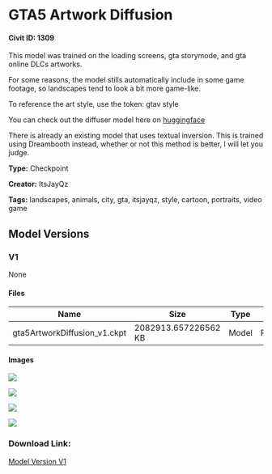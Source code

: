 # GTA5 Artwork Diffusion

#### Civit ID: 1309

<p>This model was trained on the loading screens, gta storymode, and gta online DLCs artworks.</p><p>For some reasons, the model stills automatically include in some game footage, so landscapes tend to look a bit more game-like.</p><p>To reference the art style, use the token: gtav style</p><p>You can check out the diffuser model here on <a href="https://huggingface.co/ItsJayQz/GTA5_Artwork_Diffusion" rel="ugc" target="_blank">huggingface</a></p><p>There is already an existing model that uses textual inversion. This is trained using Dreambooth instead, whether or not this method is better, I will let you judge.</p>

**Type:** Checkpoint

**Creator:** ItsJayQz

**Tags:** landscapes, animals, city, gta, itsjayqz, style, cartoon, portraits, video game

## Model Versions

### V1

None

#### Files

| Name | Size | Type | Format | Download Url | AutoV1 | AutoV2 | SHA256 | CRC32 | BLAKE3 |
| --- | --- | --- | --- | --- | --- | --- | --- | --- | --- |
| gta5ArtworkDiffusion_v1.ckpt | 2082913.657226562 KB | Model | PickleTensor | https://civitai.com/api/download/models/1393 | 0655784D | 607AA02FB8 | 607AA02FB8A03D4D7F65C6554B7C48C48C2BA5E93721703FF29870536B838114 | 7DAECBFF | 60533A3B6709743639455ACD3CB2C415B1998BF1EDD45BF4A3A4018B9CD24458 |

#### Images

<p><img src="https://image.civitai.com/xG1nkqKTMzGDvpLrqFT7WA/24f9fd4b-07af-4e60-6d6c-54148d453900/width=450/12379.jpeg" /></p>

<p><img src="https://image.civitai.com/xG1nkqKTMzGDvpLrqFT7WA/4dbcd6a3-6bd4-4083-0958-089195561900/width=450/12378.jpeg" /></p>

<p><img src="https://image.civitai.com/xG1nkqKTMzGDvpLrqFT7WA/c7d3ca5b-f063-43bd-e64f-db98a1013b00/width=450/12377.jpeg" /></p>

<p><img src="https://image.civitai.com/xG1nkqKTMzGDvpLrqFT7WA/bb40488f-cbc9-40af-e5c0-bd3f4522dd00/width=450/12376.jpeg" /></p>

### Download Link:

[Model Version V1](https://civitai.com/api/download/models/1393)

